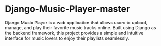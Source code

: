 # Django-Music-Player-master
Django Music Player is a web application that allows users to upload, manage, and play their favorite music tracks online. Built using Django as the backend framework, this project provides a simple and intuitive interface for music lovers to enjoy their playlists seamlessly.
